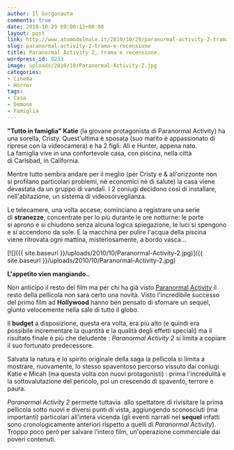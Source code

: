 ```yaml
---
author: Il Gorgonauta
comments: true
date: 2010-10-29 09:00:12+00:00
layout: post
link: http://www.atomodelmale.it/2010/10/29/paranormal-activity-2-trama-e-recensione/
slug: paranormal-activity-2-trama-e-recensione
title: Paranormal Activity 2, trama e recensione.
wordpress_id: 8233
image: uploads/2010/10/Paranormal-Activity-2.jpg
categories:
- Cinema
- Horror
tags:
- Casa
- Demone
- Famiglia
---
```


**"Tutto in famiglia" Katie** (la giovane protagonista di Paranormal Activity) ha una sorella, Cristy. Quest'ultima è sposata (suo marito è appassionato di riprese con la videocamera) e ha 2 figli: Ali e Hunter, appena nato. La famiglia vive in una confortevole casa, con piscina, nella città di Carlsbad, in California.

Mentre tutto sembra andare per il meglio (per Cristy e & all'orizzonte non si profilano particolari problemi, nè economici nè di salute) la casa viene devastata da un gruppo di vandali. I 2 coniugi decidono così di installare, nell'abitazione, un sistema di videosorveglianza.

Le telecamere, una volta accese, cominciano a registrare una serie di **stranezze**, concentrate per lo più durante le ore notturne: le porte si aprono e si chiudono senza alcuna logica spiegazione, le luci si spengono e si accendono da sole. E la macchina per pulire l'acqua della piscina viene ritrovata ogni mattina, misteriosamente, a bordo vasca...

[![]({{ site.baseurl }}/uploads/2010/10/Paranormal-Activity-2.jpg)]({{ site.baseurl }}/uploads/2010/10/Paranormal-Activity-2.jpg)

**L'appetito vien mangiando..**

Non anticipo il resto del film ma per chi ha già visto [Paranormal Activity](/2010/02/09/paranormal-activity-trama-e-recensione/) il resto della pellicola non sarà certo una novità. Visto l'incredibile successo del primo film ad **Hollywood** hanno ben pensato di sfornare un sequel, giunto velocemente nella sale di tutto il globo.

Il **budget** a disposizione, questa era volta, era più alto (e quindi era possibile incrementare la quantità e la qualità degli effetti speciali) ma il risultato finale è più che deludente : _Paranormal Activity 2_ si limita a copiare il suo fortunato predecessore.

Salvata la natura e lo spirito originale della saga la pellicola si limita a mostrare, nuovamente, lo stesso spaventoso percorso vissuto dai coniugi Katie e Micah (ma questa volta con nuovi protagonisti) : prima l'incredulità e la sottovalutazione del pericolo, poi un crescendo di spavento, terrore e paura.

_Paranormal Activity 2_ permette tuttavia  allo spettatore di rivisitare la prima pellicola sotto nuovi e diversi punti di vista, aggiungendo sconosciuti (ma importanti) particolari all'intera vicenda (gli eventi narrati nel **sequel** infatti sono cronologicamente anteriori rispetto a quelli di _Paranormal Activity_). Troppo poco però per salvare l'intero film, un'operazione commerciale dai poveri contenuti.
